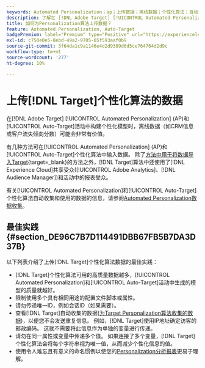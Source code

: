 ```yaml
---
keywords: Automated Personalization；ap；上传数据；离线数据；个性化算法；自动定位；自动定位；最佳实践
description: 了解在 [!DNL Adobe Target] [!UICONTROL Automated Personalization] (AP)和[!UICONTROL Auto-Target]活动中构建个性化模型时如何上载离线数据。
title: 如何为Personalization算法上传数据？
feature: Automated Personalization, Auto-Target
badgePremium: label="Premium" type="Positive" url="https://experienceleague.adobe.com/docs/target/using/introduction/intro.html?lang=en#premium newtab=true" tooltip="请参阅Target Premium中包含的内容。"
exl-id: c750e0e5-8ebd-49a2-9705-05f593aaf0b9
source-git-commit: 3f64da1c9a1146e4d2d9389d6d5ce764764d2d9c
workflow-type: tm+mt
source-wordcount: '277'
ht-degree: 10%

---
```


# 上传[!DNL Target]个性化算法的数据

在[!DNL Adobe Target] [!UICONTROL Automated Personalization] (AP)和[!UICONTROL Auto-Target]活动中构建个性化模型时，离线数据（如CRM信息或客户流失倾向分数）可能会非常有价值。

有几种方法可在[!UICONTROL Automated Personalization] (AP)和[!UICONTROL Auto-Target]个性化算法中输入数据。 除了[方法中用于将数据导入Target](https://experienceleague.adobe.com/docs/target-dev/developer/implementation/methods/methods-to-get-data-into-target.html){target=_blank}的方法之外，[!DNL Target]算法中还使用了[!DNL Experience Cloud]共享受众([!UICONTROL Adobe Analytics]、[!DNL Audience Manager])和活动中的报表受众。

有关[!UICONTROL Automated Personalization]和[!UICONTROL Auto-Target]个性化算法自动收集和使用的数据的信息，请参阅[Automated Personalization数据收集](/help/main/c-activities/t-automated-personalization/ap-data.md)。

## 最佳实践 {#section_DE96C7B7D114491DBB67FB5B7DA3D37B}

以下列表介绍了上传[!DNL Target]个性化算法数据的最佳实践：

* [!DNL Target]个性化算法可用的高质量数据越多，[!UICONTROL Automated Personalization]和[!UICONTROL Auto-Target]活动中生成的模型的质量就越好。
* 限制使用多个具有相同用途的配置文件脚本或属性。
* 请勿传递唯一ID，例如会话ID（如果需要）。
* 查看[!DNL Target]自动收集的数据([为Target Personalization算法收集的数据](/help/main/c-activities/t-automated-personalization/ap-data.md))，以便您不会发送重复信息。 例如，[!DNL Target]使用IP地址确定访客的邮政编码。 这就不需要将此信息作为单独的变量进行传递。
* 请勿在同一属性或变量中传递多个值。 如果连接了多个变量，[!DNL Target]个性化算法会将每个字符串视为唯一值，从而减少个性化信息的值。
* 使用令人难忘且有意义的命名惯例以使您的[Personalization分析报表](/help/main/c-reports/c-personalization-insights-reports/personalization-insights-reports.md#concept_A897070E1EDC403EB84CFB7A6ECAD767)更易于理解。
